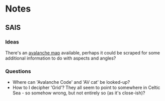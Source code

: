 # Notes

## SAIS

### Ideas

There's an [avalanche map](https://www.sais.gov.uk/avalanche_map/?area=-1&type=All) available, perhaps it could be scraped for some additional information to do with aspects and angles?

### Questions

- Where can 'Avalanche Code' and 'AV cat' be looked-up?
- How to I decipher 'Grid'? They all seem to point to somewhere in Celtic Sea - so somehow wrong, but not entirely so (as it's close-ish)?
